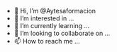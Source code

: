 - 👋 Hi, I’m @Aytesaformacion
- 👀 I’m interested in ...
- 🌱 I’m currently learning ...
- 💞️ I’m looking to collaborate on ...
- 📫 How to reach me ...

<!---
Aytesaformacion/Aytesaformacion is a ✨ special ✨ repository because its `README.md` (this file) appears on your GitHub profile.
You can click the Preview link to take a look at your changes.
--->
